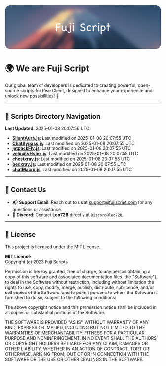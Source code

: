 ![Banner](.github/b.webp)

# 🌍 **We are Fuji Script**

Our global team of developers is dedicated to creating powerful, open-source scripts for Rise Client, designed to enhance your experience and unlock new possibilities! 🌟

---
<!-- SCRIPTS_NAVIGATION_START -->
## 📂 **Scripts Directory Navigation**

**Last Updated**: 2025-01-08 20:07:56 UTC

- **[SilentAura.js](scripts/SilentAura.js)**: Last modified on 2025-01-08 20:07:55 UTC
- **[ChatBypass.js](scripts/ChatBypass.js)**: Last modified on 2025-01-08 20:07:55 UTC
- **[jetpackFly.js](scripts/jetpackFly.js)**: Last modified on 2025-01-08 20:07:55 UTC
- **[velocityHylex.js](scripts/velocityHylex.js)**: Last modified on 2025-01-08 20:07:55 UTC
- **[chestxray.js](scripts/chestxray.js)**: Last modified on 2025-01-08 20:07:55 UTC
- **[bedxray.js](scripts/bedxray.js)**: Last modified on 2025-01-08 20:07:55 UTC
- **[chatMacro.js](scripts/chatMacro.js)**: Last modified on 2025-01-08 20:07:55 UTC

<!-- SCRIPTS_NAVIGATION_END -->

---

## 💬 **Contact Us**  
- 📬 **Support Email**: Reach out to us at [support@fujiscript.com](mailto:support@fujiscript.com) for any questions or assistance.  
- 💬 **Discord**: Contact **Leo728** directly at `Discord@leo728`.

---

## 📜 **License**

This project is licensed under the MIT License.  

**MIT License**  
Copyright (c) 2023 Fuji Scripts  

Permission is hereby granted, free of charge, to any person obtaining a copy of this software and associated documentation files (the "Software"), to deal in the Software without restriction, including without limitation the rights to use, copy, modify, merge, publish, distribute, sublicense, and/or sell copies of the Software, and to permit persons to whom the Software is furnished to do so, subject to the following conditions:  

The above copyright notice and this permission notice shall be included in all copies or substantial portions of the Software.  

THE SOFTWARE IS PROVIDED "AS IS", WITHOUT WARRANTY OF ANY KIND, EXPRESS OR IMPLIED, INCLUDING BUT NOT LIMITED TO THE WARRANTIES OF MERCHANTABILITY, FITNESS FOR A PARTICULAR PURPOSE AND NONINFRINGEMENT. IN NO EVENT SHALL THE AUTHORS OR COPYRIGHT HOLDERS BE LIABLE FOR ANY CLAIM, DAMAGES OR OTHER LIABILITY, WHETHER IN AN ACTION OF CONTRACT, TORT OR OTHERWISE, ARISING FROM, OUT OF OR IN CONNECTION WITH THE SOFTWARE OR THE USE OR OTHER DEALINGS IN THE SOFTWARE.  
